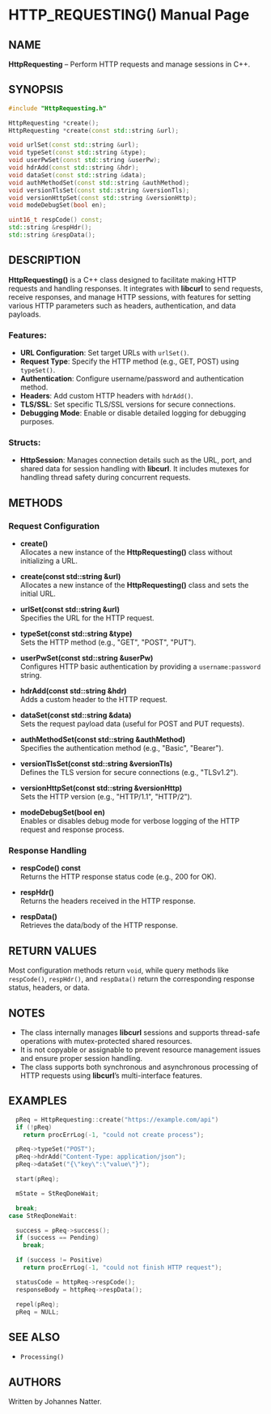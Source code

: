 
# HTTP_REQUESTING() Manual Page

## NAME
**HttpRequesting** – Perform HTTP requests and manage sessions in C++.

## SYNOPSIS
```cpp
#include "HttpRequesting.h"

HttpRequesting *create();
HttpRequesting *create(const std::string &url);

void urlSet(const std::string &url);
void typeSet(const std::string &type);
void userPwSet(const std::string &userPw);
void hdrAdd(const std::string &hdr);
void dataSet(const std::string &data);
void authMethodSet(const std::string &authMethod);
void versionTlsSet(const std::string &versionTls);
void versionHttpSet(const std::string &versionHttp);
void modeDebugSet(bool en);

uint16_t respCode() const;
std::string &respHdr();
std::string &respData();
```

## DESCRIPTION
**HttpRequesting()** is a C++ class designed to facilitate making HTTP requests and handling responses. It integrates with **libcurl** to send requests, receive responses, and manage HTTP sessions, with features for setting various HTTP parameters such as headers, authentication, and data payloads.

### Features:
- **URL Configuration**: Set target URLs with `urlSet()`.
- **Request Type**: Specify the HTTP method (e.g., GET, POST) using `typeSet()`.
- **Authentication**: Configure username/password and authentication method.
- **Headers**: Add custom HTTP headers with `hdrAdd()`.
- **TLS/SSL**: Set specific TLS/SSL versions for secure connections.
- **Debugging Mode**: Enable or disable detailed logging for debugging purposes.

### Structs:
- **HttpSession**: Manages connection details such as the URL, port, and shared data for session handling with **libcurl**. It includes mutexes for handling thread safety during concurrent requests.

## METHODS

### Request Configuration
- **create()**  
  Allocates a new instance of the **HttpRequesting()** class without initializing a URL.

- **create(const std::string &url)**  
  Allocates a new instance of the **HttpRequesting()** class and sets the initial URL.

- **urlSet(const std::string &url)**  
  Specifies the URL for the HTTP request.

- **typeSet(const std::string &type)**  
  Sets the HTTP method (e.g., "GET", "POST", "PUT").

- **userPwSet(const std::string &userPw)**  
  Configures HTTP basic authentication by providing a `username:password` string.

- **hdrAdd(const std::string &hdr)**  
  Adds a custom header to the HTTP request.

- **dataSet(const std::string &data)**  
  Sets the request payload data (useful for POST and PUT requests).

- **authMethodSet(const std::string &authMethod)**  
  Specifies the authentication method (e.g., "Basic", "Bearer").

- **versionTlsSet(const std::string &versionTls)**  
  Defines the TLS version for secure connections (e.g., "TLSv1.2").

- **versionHttpSet(const std::string &versionHttp)**  
  Sets the HTTP version (e.g., "HTTP/1.1", "HTTP/2").

- **modeDebugSet(bool en)**  
  Enables or disables debug mode for verbose logging of the HTTP request and response process.

### Response Handling
- **respCode() const**  
  Returns the HTTP response status code (e.g., 200 for OK).

- **respHdr()**  
  Returns the headers received in the HTTP response.

- **respData()**  
  Retrieves the data/body of the HTTP response.

## RETURN VALUES
Most configuration methods return `void`, while query methods like `respCode()`, `respHdr()`, and `respData()` return the corresponding response status, headers, or data.

## NOTES
- The class internally manages **libcurl** sessions and supports thread-safe operations with mutex-protected shared resources.
- It is not copyable or assignable to prevent resource management issues and ensure proper session handling.
- The class supports both synchronous and asynchronous processing of HTTP requests using **libcurl**’s multi-interface features.

## EXAMPLES
```cpp
  pReq = HttpRequesting::create("https://example.com/api")
  if (!pReq)
    return procErrLog(-1, "could not create process");

  pReq->typeSet("POST");
  pReq->hdrAdd("Content-Type: application/json");
  pReq->dataSet("{\"key\":\"value\"}");

  start(pReq);

  mState = StReqDoneWait;

  break;
case StReqDoneWait:

  success = pReq->success();
  if (success == Pending)
    break;

  if (success != Positive)
    return procErrLog(-1, "could not finish HTTP request");

  statusCode = httpReq->respCode();
  responseBody = httpReq->respData();

  repel(pReq);
  pReq = NULL;
```

## SEE ALSO
- `Processing()`

## AUTHORS
Written by Johannes Natter.

